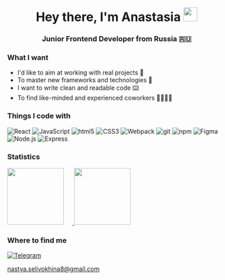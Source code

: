 <h1 align="center">Hey there, I'm Anastasia 
  <img src="https://github.com/blackcater/blackcater/raw/main/images/Hi.gif" height="32"/>
</h1>
<h3 align="center">Junior Frontend Developer from Russia 🇷🇺</h3>

<h3>What I want</h3>
<ul>
  <li>I'd like to aim at working with real projects 🎯</li>
  <li>To master new frameworks and technologies 🚀</li>
  <li>I want to write clean and readable code ⌨️</li>
  <li>To find like-minded and experienced coworkers 👩‍💻👨‍💻</li>
</ul>

<h3>Things I code with</h3>
<p>
  <img alt="React" src="https://img.shields.io/badge/-React-45b8d8?style=flat&logo=react&logoColor=black" />
  <img alt="JavaScript" src="https://img.shields.io/badge/-JavaScript-ECD53F?style=flat&logo=javascript&logoColor=black" />
  <img alt="html5" src="https://img.shields.io/badge/-HTML5-E34F26?style=flat&logo=html5&logoColor=white" />
  <img alt="CSS3" src="https://img.shields.io/badge/-CSS3-1572B6?style=flat&logo=css3&logoColor=white" />
  <img alt="Webpack" src="https://img.shields.io/badge/-Webpack-8DD6F9?style=flat&logo=webpack&logoColor=white" />
  <img alt="git" src="https://img.shields.io/badge/-Git-F05032?style=flat&logo=git&logoColor=white" />
  <img alt="npm" src="https://img.shields.io/badge/-NPM-CB3837?style=flat&logo=npm&logoColor=white" />
  <img alt="Figma" src="https://img.shields.io/badge/-Figma-F24E1E?style=flat&logo=figma&logoColor=white" />
  <img alt="Node.js" src="https://img.shields.io/badge/-Node.js?style=flat&logo=figma&logoColor=white" />
  <img alt="Express" src="https://img.shields.io/badge/-Express?style=flat&logo=figma&logoColor=white" />
</p>

<div>
  <h3>Statistics</h3>
  <a href="https://github-readme-stats.vercel.app/api/top-langs/?username=mori-verum&layout=compact">
    <img height="130" style="margin-right: 20px" src="https://github-readme-stats.vercel.app/api/top-langs/?username=mori-verum&layout=compact">
  </a>
  <a href="https://github-readme-stats.vercel.app/api?username=mori-verum&hide=contribs&show_icons=true">
    <img height="130" src="https://github-readme-stats.vercel.app/api?username=mori-verum&hide=contribs&show_icons=true">
  </a>
</div>

<h3>Where to find me</h3>
<p>
<a href="https://t.me/farshico" target="_blank"><img alt="Telegram" src="https://img.shields.io/badge/telegram-26A5E4.svg?&style=for-the-badge&logo=telegram&logoColor=white" /></p>
  <p>
  <a href="mailto:nastya.selivokhina8@gmail.com" target="_blank">nastya.selivokhina8@gmail.com</a>
</p>
